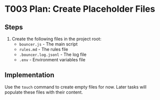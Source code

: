 # T003 Plan: Create Placeholder Files

## Steps
1. Create the following files in the project root:
   - `bouncer.js` - The main script
   - `rules.md` - The rules file
   - `.bouncer.log.jsonl` - The log file
   - `.env` - Environment variables file

## Implementation
Use the `touch` command to create empty files for now. Later tasks will populate these files with their content.